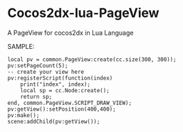 # Cocos2dx-lua-PageView
A PageView for cocos2dx in Lua Language

SAMPLE:

    local pv = common.PageView:create(cc.size(300, 300));
    pv:setPageCount(5);
    -- create your view here
    pv:registerScript(function(index)
        print("index", index);
        local sp = cc.Node:create();
        return sp;
    end, common.PageView.SCRIPT_DRAW_VIEW);
    pv:getView():setPosition(400,400);
    pv:make();
    scene:addChild(pv:getView());
